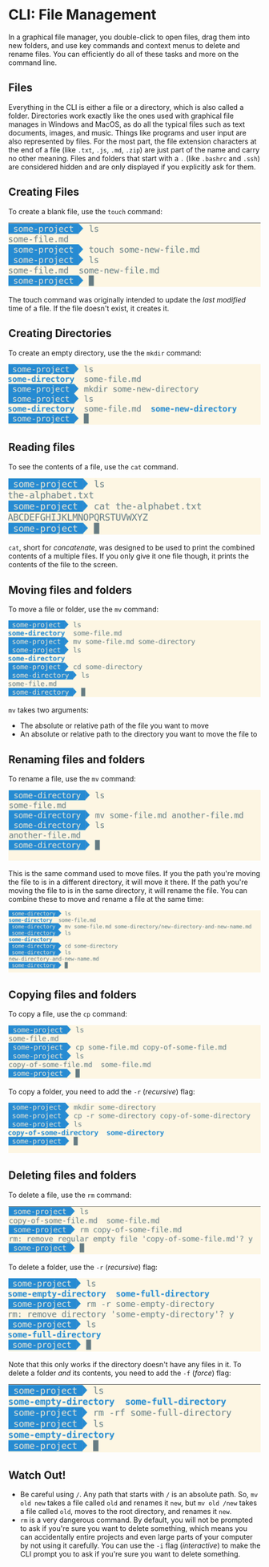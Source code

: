 # CLI: File Management

In a graphical file manager, you double-click to open files, drag them into new folders, and use key commands and context menus to delete and rename files. You can efficiently do all of these tasks and more on the command line.

## Files

Everything in the CLI is either a file or a directory, which is also called a folder. Directories work exactly like the ones used with graphical file manages in Windows and MacOS, as do all the typical files such as text documents, images, and music. Things like programs and user input are also represented by files. For the most part, the file extension characters at the end of a file (like `.txt`, `.js`, `.md`, `.zip`) are just part of the name and carry no other meaning. Files and folders that start with a `.` (like `.bashrc` and `.ssh`) are considered hidden and are only displayed if you explicitly ask for them.

## Creating Files

To create a blank file, use the `touch` command:

![Creating files on the command line](assets/cli-1.png)

The touch command was originally intended to update the _last modified_ time of a file. If the file doesn't exist, it creates it.

## Creating Directories

To create an empty directory, use the the `mkdir` command:

![Creating directories on the command line](assets/cli-2.png)

## Reading files

To see the contents of a file, use the `cat` command.

![Reading a file](assets/cli-3.png)

`cat`, short for _concatenate_, was designed to be used to print the combined contents of a multiple files. If you only give it one file though, it prints the contents of the file to the screen.

## Moving files and folders

To move a file or folder, use the `mv` command:

![Moving a file](assets/cli-4.png)

`mv` takes two arguments:

* The absolute or relative path of the file you want to move
* An absolute or relative path to the directory you want to move the file to

## Renaming files and folders

To rename a file, use the `mv` command:

![Renaming a file](assets/cli-5.png)

This is the same command used to move files. If you the path you're moving the file to is in a different directory, it will move it there. If the path you're moving the file to is in the same directory, it will rename the file. You can combine these to move and rename a file at the same time:

![Moving and renaming a file](assets/cli-6.png)

## Copying files and folders

To copy a file, use the `cp` command:

![Copying a file](assets/cli-7.png)

To copy a folder, you need to add the `-r` (_recursive_) flag:

![Copying a directory](assets/cli-8.png)

## Deleting files and folders

To delete a file, use the `rm` command:

![Deleting a file](assets/cli-9.png)

To delete a folder, use the `-r` (_recursive_) flag:

![Deleting a directory](assets/cli-10.png)

Note that this only works if the directory doesn't have any files in it. To delete a folder _and_ its contents, you need to add the `-f` (_force_) flag:

![Deleting a directory](assets/cli-11.png)

## Watch Out!

* Be careful using `/`. Any path that starts with `/` is an absolute path. So, `mv old new` takes a file called `old` and renames it `new`, but `mv old /new` takes a file called `old`, moves to the root directory, and renames it `new`.
* `rm` is a very dangerous command. By default, you will not be prompted to ask if you're sure you want to delete something, which means you can accidentally entire projects and even large parts of your computer by not using it carefully. You can use the `-i` flag (_interactive_) to make the CLI prompt you to ask if you're sure you want to delete something.
